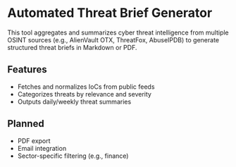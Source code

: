 # Automated Threat Brief Generator

This tool aggregates and summarizes cyber threat intelligence from multiple OSINT sources (e.g., AlienVault OTX, ThreatFox, AbuseIPDB) to generate structured threat briefs in Markdown or PDF.

## Features
- Fetches and normalizes IoCs from public feeds
- Categorizes threats by relevance and severity
- Outputs daily/weekly threat summaries

## Planned
- PDF export
- Email integration
- Sector-specific filtering (e.g., finance)
